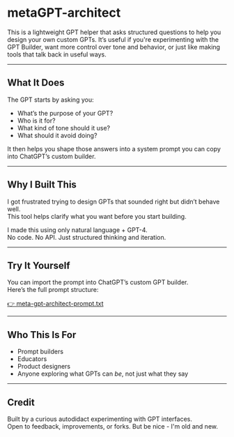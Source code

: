 # metaGPT-architect
This is a lightweight GPT helper that asks structured questions to help you design your own custom GPTs. It’s useful if you're experimenting with the GPT Builder, want more control over tone and behavior, or just like making tools that talk back in useful ways.

---

## What It Does

The GPT starts by asking you:
- What’s the purpose of your GPT?
- Who is it for?
- What kind of tone should it use?
- What should it avoid doing?

It then helps you shape those answers into a system prompt you can copy into ChatGPT’s custom builder.

---

## Why I Built This

I got frustrated trying to design GPTs that sounded right but didn’t behave well.  
This tool helps clarify what you want before you start building.

I made this using only natural language + GPT-4.  
No code. No API. Just structured thinking and iteration.

---

## Try It Yourself

You can import the prompt into ChatGPT’s custom GPT builder.  
Here’s the full prompt structure:

[👉 meta-gpt-architect-prompt.txt](./meta-gpt-architect-prompt.txt)

---

## Who This Is For

- Prompt builders
- Educators
- Product designers
- Anyone exploring what GPTs can *be*, not just what they say

---

## Credit

Built by a curious autodidact experimenting with GPT interfaces.  
Open to feedback, improvements, or forks. But be nice - I'm old and new.
